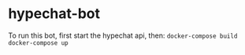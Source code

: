 # hypechat-bot

To run this bot, first start the hypechat api, then:
`docker-compose build`
`docker-compose up`